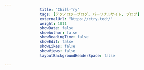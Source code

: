 ---
                title: "Chill-Try"
                tags: [テクノロジーブログ, パーソナルサイト, ブログ]
                externalUrl: "https://ctry.tech/"
                weight: 1011
                showDate: false
                showAuthor: false
                showReadingTime: false
                showEdit: false
                showLikes: false
                showViews: false
                layoutBackgroundHeaderSpace: false
                ---

